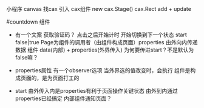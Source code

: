 小程序 canvas 找cax
引入 cax组件
new cax.Stage()
cax.Rect
add + update

#countdown 组件
- 有一个文案  获取验证码？ 点击之后开始计时 开始切换到下一个状态 start false|true
Page为组件的调用者（由组件构成页面）properties 由外向内传递数据
组件  data(内部) + properties(外界传入)
<countdown start="{{start}}"/>为何要传进start？不是默认为false嘛？

- properties属性 有一个observer选项 当外界选的值改变时，会执行
  组件是构成页面的，是为页面打工的


- start 由外传入内是properties有利于页面操作关键状态 由外到内通过properties已经搞定
    内部组件通知页面？
